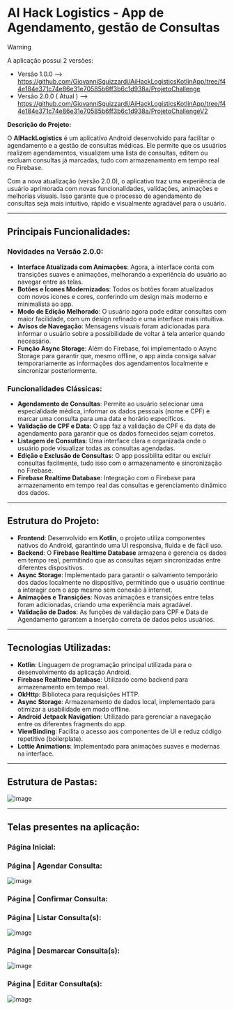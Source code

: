 # AI Hack Logistics - App de Agendamento, gestão de Consultas

> [!WARNING]
> A aplicação possui 2 versões:
> - Versão 1.0.0 --> https://github.com/GiovanniSguizzardi/AiHackLogisticsKotlinApp/tree/f44e184e371c74e86e31e70585b6ff3b6c1d938a/ProjetoChallenge
> - Versão 2.0.0 ( Atual ) --> https://github.com/GiovanniSguizzardi/AiHackLogisticsKotlinApp/tree/f44e184e371c74e86e31e70585b6ff3b6c1d938a/ProjetoChallengeV2

**Descrição do Projeto:**

O **AIHackLogistics** é um aplicativo Android desenvolvido para facilitar o agendamento e a gestão de consultas médicas. Ele permite que os usuários realizem agendamentos, visualizem uma lista de consultas, editem ou excluam consultas já marcadas, tudo com armazenamento em tempo real no Firebase. 

Com a nova atualização (versão 2.0.0), o aplicativo traz uma experiência de usuário aprimorada com novas funcionalidades, validações, animações e melhorias visuais. Isso garante que o processo de agendamento de consultas seja mais intuitivo, rápido e visualmente agradável para o usuário.

---

## Principais Funcionalidades:

### **Novidades na Versão 2.0.0**:

- **Interface Atualizada com Animações**: Agora, a interface conta com transições suaves e animações, melhorando a experiência do usuário ao navegar entre as telas.
- **Botões e Ícones Modernizados**: Todos os botões foram atualizados com novos ícones e cores, conferindo um design mais moderno e minimalista ao app.
- **Modo de Edição Melhorado**: O usuário agora pode editar consultas com maior facilidade, com um design refinado e uma interface mais intuitiva.
- **Avisos de Navegação**: Mensagens visuais foram adicionadas para informar o usuário sobre a possibilidade de voltar à tela anterior quando necessário.
- **Função Async Storage**: Além do Firebase, foi implementado o Async Storage para garantir que, mesmo offline, o app ainda consiga salvar temporariamente as informações dos agendamentos localmente e sincronizar posteriormente.

### **Funcionalidades Clássicas**:

- **Agendamento de Consultas**: Permite ao usuário selecionar uma especialidade médica, informar os dados pessoais (nome e CPF) e marcar uma consulta para uma data e horário específicos.
- **Validação de CPF e Data**: O app faz a validação de CPF e da data de agendamento para garantir que os dados fornecidos sejam corretos.
- **Listagem de Consultas**: Uma interface clara e organizada onde o usuário pode visualizar todas as consultas agendadas.
- **Edição e Exclusão de Consultas**: O app possibilita editar ou excluir consultas facilmente, tudo isso com o armazenamento e sincronização no Firebase.
- **Firebase Realtime Database**: Integração com o Firebase para armazenamento em tempo real das consultas e gerenciamento dinâmico dos dados.

---

## Estrutura do Projeto:

- **Frontend**: Desenvolvido em **Kotlin**, o projeto utiliza componentes nativos do Android, garantindo uma UI responsiva, fluida e de fácil uso.
- **Backend**: O **Firebase Realtime Database** armazena e gerencia os dados em tempo real, permitindo que as consultas sejam sincronizadas entre diferentes dispositivos.
- **Async Storage**: Implementado para garantir o salvamento temporário dos dados localmente no dispositivo, permitindo que o usuário continue a interagir com o app mesmo sem conexão à internet.
- **Animações e Transições**: Novas animações e transições entre telas foram adicionadas, criando uma experiência mais agradável.
- **Validação de Dados**: As funções de validação para CPF e Data de Agendamento garantem a inserção correta de dados pelos usuários.

---

## Tecnologias Utilizadas:

- **Kotlin**: Linguagem de programação principal utilizada para o desenvolvimento da aplicação Android.
- **Firebase Realtime Database**: Utilizado como backend para armazenamento em tempo real.
- **OkHttp**: Biblioteca para requisições HTTP.
- **Async Storage**: Armazenamento de dados local, implementado para otimizar a usabilidade em modo offline.
- **Android Jetpack Navigation**: Utilizado para gerenciar a navegação entre os diferentes fragments do app.
- **ViewBinding**: Facilita o acesso aos componentes de UI e reduz código repetitivo (boilerplate).
- **Lottie Animations**: Implementado para animações suaves e modernas na interface.

---

## Estrutura de Pastas:

![image](https://github.com/user-attachments/assets/dbbd2586-d5b8-42f0-940b-773685c5c5c2)

---

## Telas presentes na aplicação:

### Página Inicial:

### Página | Agendar Consulta:
![image](https://github.com/user-attachments/assets/b4c74a07-6be8-428e-943d-b43ad50b61c4)

### Página | Confirmar Consulta:

### Página | Listar Consulta(s):
![image](https://github.com/user-attachments/assets/355fa04b-0675-4909-9bf6-d95ae0b4a50e)

### Página | Desmarcar Consulta(s):
![image](https://github.com/user-attachments/assets/bfa1ed95-21b6-48ef-a0e3-65331b81d602)

### Página | Editar Consulta(s):
![image](https://github.com/user-attachments/assets/f34e9326-cca1-40bf-8e28-3c3de717869e)

